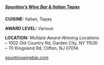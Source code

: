 <h5><a href="//spuntinowinebar.com" target="_blank" onclick="ga('send', 'event', 'OutBoundLinks', '//spuntinowinebar.com', 'Spuntino’s Wine Bar & Italian Tapas');">Spuntino’s Wine Bar & Italian Tapas</a></h5>

**CUISINE:** Italian, Tapas

**AWARD LEVEL:** Various

**LOCATION:** *Multiple Award-Winning Locations*<br>
&ndash; 1002 Old Country Rd, Garden City, NY 11530<br>
&ndash; 70 Kingsland Rd, Clifton, NJ 07014

<a href="//spuntinowinebar.com" target="_blank" onclick="ga('send', 'event', 'OutBoundLinks', '//spuntinowinebar.com', 'Spuntino’s Wine Bar & Italian Tapas');">spuntinowinebar.com</a>
